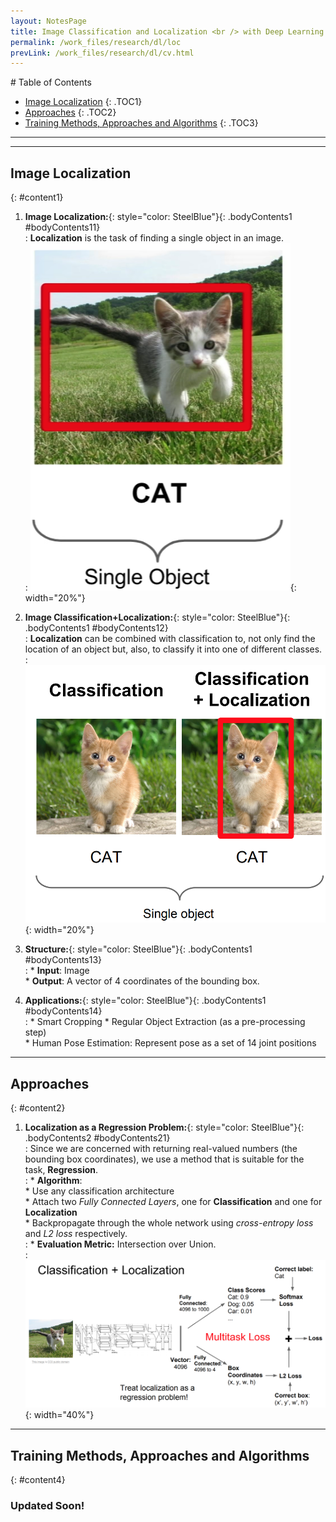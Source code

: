 ```yaml
---
layout: NotesPage
title: Image Classification and Localization <br /> with Deep Learning
permalink: /work_files/research/dl/loc
prevLink: /work_files/research/dl/cv.html
---
```


<div markdown="1" class = "TOC">
# Table of Contents

  * [Image Localization](#content1)
  {: .TOC1}
  * [Approaches](#content2)
  {: .TOC2}
  * [Training Methods, Approaches and Algorithms](#content3)
  {: .TOC3}
</div>

***
***

## Image Localization
{: #content1}

1. **Image Localization:**{: style="color: SteelBlue"}{: .bodyContents1 #bodyContents11}  
    :   __Localization__ is the task of finding a single object in an image.  
    :   ![img](/main_files/cs231n/11_2/1.png){: width="20%"}  

2. **Image Classification+Localization:**{: style="color: SteelBlue"}{: .bodyContents1 #bodyContents12}  
    :   __Localization__ can be combined with classification to, not only find the location of an object but, also, to classify it into one of different classes. 
    :   ![img](/main_files/cs231n/11_2/2.png){: width="20%"}  

3. **Structure:**{: style="color: SteelBlue"}{: .bodyContents1 #bodyContents13}  
    :   * __Input__: Image  
        * __Output__: A vector of 4 coordinates of the bounding box.  

4. **Applications:**{: style="color: SteelBlue"}{: .bodyContents1 #bodyContents14}  
    :   * Smart Cropping
        * Regular Object Extraction (as a pre-processing step)  
        * Human Pose Estimation: Represent pose as a set of 14 joint positions 

***

## Approaches
{: #content2}

1. **Localization as a Regression Problem:**{: style="color: SteelBlue"}{: .bodyContents2 #bodyContents21}  
    :   Since we are concerned with returning real-valued numbers (the bounding box coordinates), we use a method that is suitable for the task, __Regression__.   
    :   * __Algorithm__:    
            * Use any classification architecture  
            * Attach two _Fully Connected Layers_, one for __Classification__ and one for __Localization__  
            * Backpropagate through the whole network using _cross-entropy loss_ and _L2 loss_ respectively.  
    :   * __Evaluation Metric:__ Intersection over Union.  
    :   ![img](/main_files/cs231n/11_2/3.png){: width="40%"}

***

## Training Methods, Approaches and Algorithms 
{: #content4}

### Updated Soon!